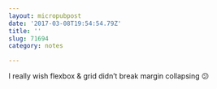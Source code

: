 ```yaml
---
layout: micropubpost
date: '2017-03-08T19:54:54.79Z'
title: ''
slug: 71694
category: notes

---
```

I really wish flexbox &amp; grid didn’t break margin collapsing 😕
